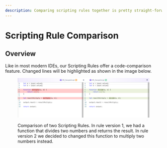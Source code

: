 ```yaml
---
description: Comparing scripting rules together is pretty straight-forward
---
```


# Scripting Rule Comparison

## Overview

Like in most modern IDEs, our Scripting Rules offer a code-comparison feature. Changed lines will be highlighted as shown in the image below.

<figure><img src="../../.gitbook/assets/image (268) (1).png" alt=""><figcaption><p>Comparison of two Scripting Rules. In rule version 1, we had a function that divides two numbers and returns the result. In rule version 2 we decided to changed this function to multiply two numbers instead.</p></figcaption></figure>
